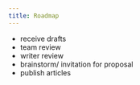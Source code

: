 ```yaml
---
title: Roadmap
---
```

- receive drafts
- team review 
- writer review
- brainstorm/ invitation for proposal
- publish articles
